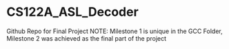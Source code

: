 # CS122A_ASL_Decoder
Github Repo for Final Project
NOTE: Milestone 1 is unique in the GCC Folder,
 Milestone 2 was achieved as the final part of the project
